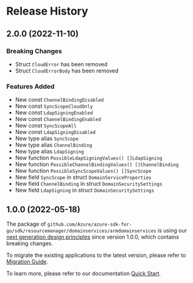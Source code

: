 # Release History

## 2.0.0 (2022-11-10)
### Breaking Changes

- Struct `CloudError` has been removed
- Struct `CloudErrorBody` has been removed

### Features Added

- New const `ChannelBindingDisabled`
- New const `SyncScopeCloudOnly`
- New const `LdapSigningEnabled`
- New const `ChannelBindingEnabled`
- New const `SyncScopeAll`
- New const `LdapSigningDisabled`
- New type alias `SyncScope`
- New type alias `ChannelBinding`
- New type alias `LdapSigning`
- New function `PossibleLdapSigningValues() []LdapSigning`
- New function `PossibleChannelBindingValues() []ChannelBinding`
- New function `PossibleSyncScopeValues() []SyncScope`
- New field `SyncScope` in struct `DomainServiceProperties`
- New field `ChannelBinding` in struct `DomainSecuritySettings`
- New field `LdapSigning` in struct `DomainSecuritySettings`


## 1.0.0 (2022-05-18)

The package of `github.com/Azure/azure-sdk-for-go/sdk/resourcemanager/domainservices/armdomainservices` is using our [next generation design principles](https://azure.github.io/azure-sdk/general_introduction.html) since version 1.0.0, which contains breaking changes.

To migrate the existing applications to the latest version, please refer to [Migration Guide](https://aka.ms/azsdk/go/mgmt/migration).

To learn more, please refer to our documentation [Quick Start](https://aka.ms/azsdk/go/mgmt).